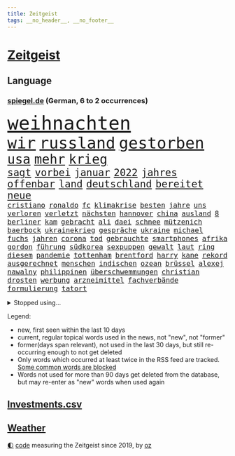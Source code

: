 ```yaml
---
title: Zeitgeist
tags: __no_header__, __no_footer__
---
```


# [Zeitgeist](https://oliz.io/zeitgeist/)

## Language

<h3><a href="https://www.spiegel.de" target="_blank">spiegel.de</a> (German, 6 to 2 occurrences)</h3>
<p style="font-family:monospace">
<span style="font-size:32pt"><a href="news_links.html#weihnachten" class="current">weihnachten</a></span>
<br>
<span style="font-size:27pt"><a href="news_links.html#wir" class="current">wir</a></span>
<span style="font-size:27pt"><a href="news_links.html#russland" class="current">russland</a></span>
<span style="font-size:27pt"><a href="news_links.html#gestorben" class="current">gestorben</a></span>
<br>
<span style="font-size:22pt"><a href="news_links.html#usa" class="current">usa</a></span>
<span style="font-size:22pt"><a href="news_links.html#mehr" class="current">mehr</a></span>
<span style="font-size:22pt"><a href="news_links.html#krieg" class="current">krieg</a></span>
<br>
<span style="font-size:17pt"><a href="news_links.html#sagt" class="current">sagt</a></span>
<span style="font-size:17pt"><a href="news_links.html#vorbei" class="current">vorbei</a></span>
<span style="font-size:17pt"><a href="news_links.html#januar" class="current">januar</a></span>
<span style="font-size:17pt"><a href="news_links.html#2022" class="current">2022</a></span>
<span style="font-size:17pt"><a href="news_links.html#jahres" class="current">jahres</a></span>
<span style="font-size:17pt"><a href="news_links.html#offenbar" class="current">offenbar</a></span>
<span style="font-size:17pt"><a href="news_links.html#land" class="current">land</a></span>
<span style="font-size:17pt"><a href="news_links.html#deutschland" class="current">deutschland</a></span>
<span style="font-size:17pt"><a href="news_links.html#bereitet" class="current">bereitet</a></span>
<span style="font-size:17pt"><a href="news_links.html#neue" class="current">neue</a></span>
<br>
<span style="font-size:12pt"><a href="news_links.html#cristiano" class="current">cristiano</a></span>
<span style="font-size:12pt"><a href="news_links.html#ronaldo" class="current">ronaldo</a></span>
<span style="font-size:12pt"><a href="news_links.html#fc" class="current">fc</a></span>
<span style="font-size:12pt"><a href="news_links.html#klimakrise" class="current">klimakrise</a></span>
<span style="font-size:12pt"><a href="news_links.html#besten" class="current">besten</a></span>
<span style="font-size:12pt"><a href="news_links.html#jahre" class="current">jahre</a></span>
<span style="font-size:12pt"><a href="news_links.html#uns" class="current">uns</a></span>
<span style="font-size:12pt"><a href="news_links.html#verloren" class="current">verloren</a></span>
<span style="font-size:12pt"><a href="news_links.html#verletzt" class="current">verletzt</a></span>
<span style="font-size:12pt"><a href="news_links.html#nächsten" class="current">nächsten</a></span>
<span style="font-size:12pt"><a href="news_links.html#hannover" class="current">hannover</a></span>
<span style="font-size:12pt"><a href="news_links.html#china" class="current">china</a></span>
<span style="font-size:12pt"><a href="news_links.html#ausland" class="current">ausland</a></span>
<span style="font-size:12pt"><a href="news_links.html#8" class="current">8</a></span>
<span style="font-size:12pt"><a href="news_links.html#berliner" class="current">berliner</a></span>
<span style="font-size:12pt"><a href="news_links.html#kam" class="current">kam</a></span>
<span style="font-size:12pt"><a href="news_links.html#gebracht" class="current">gebracht</a></span>
<span style="font-size:12pt"><a href="news_links.html#ali" class="current">ali</a></span>
<span style="font-size:12pt"><a href="news_links.html#daei" class="current">daei</a></span>
<span style="font-size:12pt"><a href="news_links.html#schnee" class="current">schnee</a></span>
<span style="font-size:12pt"><a href="news_links.html#mützenich" class="current">mützenich</a></span>
<span style="font-size:12pt"><a href="news_links.html#baerbock" class="current">baerbock</a></span>
<span style="font-size:12pt"><a href="news_links.html#ukrainekrieg" class="current">ukrainekrieg</a></span>
<span style="font-size:12pt"><a href="news_links.html#gespräche" class="current">gespräche</a></span>
<span style="font-size:12pt"><a href="news_links.html#ukraine" class="current">ukraine</a></span>
<span style="font-size:12pt"><a href="news_links.html#michael" class="current">michael</a></span>
<span style="font-size:12pt"><a href="news_links.html#fuchs" class="current">fuchs</a></span>
<span style="font-size:12pt"><a href="news_links.html#jahren" class="current">jahren</a></span>
<span style="font-size:12pt"><a href="news_links.html#corona" class="current">corona</a></span>
<span style="font-size:12pt"><a href="news_links.html#tod" class="current">tod</a></span>
<span style="font-size:12pt"><a href="news_links.html#gebrauchte" class="current">gebrauchte</a></span>
<span style="font-size:12pt"><a href="news_links.html#smartphones" class="current">smartphones</a></span>
<span style="font-size:12pt"><a href="news_links.html#afrika" class="current">afrika</a></span>
<span style="font-size:12pt"><a href="news_links.html#gordon" class="new">gordon</a></span>
<span style="font-size:12pt"><a href="news_links.html#führung" class="current">führung</a></span>
<span style="font-size:12pt"><a href="news_links.html#südkorea" class="current">südkorea</a></span>
<span style="font-size:12pt"><a href="news_links.html#sexpuppen" class="new">sexpuppen</a></span>
<span style="font-size:12pt"><a href="news_links.html#gewalt" class="current">gewalt</a></span>
<span style="font-size:12pt"><a href="news_links.html#laut" class="current">laut</a></span>
<span style="font-size:12pt"><a href="news_links.html#ring" class="current">ring</a></span>
<span style="font-size:12pt"><a href="news_links.html#diesem" class="current">diesem</a></span>
<span style="font-size:12pt"><a href="news_links.html#pandemie" class="current">pandemie</a></span>
<span style="font-size:12pt"><a href="news_links.html#tottenham" class="current">tottenham</a></span>
<span style="font-size:12pt"><a href="news_links.html#brentford" class="current">brentford</a></span>
<span style="font-size:12pt"><a href="news_links.html#harry" class="current">harry</a></span>
<span style="font-size:12pt"><a href="news_links.html#kane" class="current">kane</a></span>
<span style="font-size:12pt"><a href="news_links.html#rekord" class="current">rekord</a></span>
<span style="font-size:12pt"><a href="news_links.html#ausgerechnet" class="current">ausgerechnet</a></span>
<span style="font-size:12pt"><a href="news_links.html#menschen" class="current">menschen</a></span>
<span style="font-size:12pt"><a href="news_links.html#indischen" class="current">indischen</a></span>
<span style="font-size:12pt"><a href="news_links.html#ozean" class="current">ozean</a></span>
<span style="font-size:12pt"><a href="news_links.html#brüssel" class="current">brüssel</a></span>
<span style="font-size:12pt"><a href="news_links.html#alexej" class="current">alexej</a></span>
<span style="font-size:12pt"><a href="news_links.html#nawalny" class="current">nawalny</a></span>
<span style="font-size:12pt"><a href="news_links.html#philippinen" class="current">philippinen</a></span>
<span style="font-size:12pt"><a href="news_links.html#überschwemmungen" class="current">überschwemmungen</a></span>
<span style="font-size:12pt"><a href="news_links.html#christian" class="current">christian</a></span>
<span style="font-size:12pt"><a href="news_links.html#drosten" class="current">drosten</a></span>
<span style="font-size:12pt"><a href="news_links.html#werbung" class="current">werbung</a></span>
<span style="font-size:12pt"><a href="news_links.html#arzneimittel" class="current">arzneimittel</a></span>
<span style="font-size:12pt"><a href="news_links.html#fachverbände" class="current">fachverbände</a></span>
<span style="font-size:12pt"><a href="news_links.html#formulierung" class="new">formulierung</a></span>
<span style="font-size:12pt"><a href="news_links.html#tatort" class="current">tatort</a></span>
</p>
<details>
<summary>Stopped using...</summary>
<p class="former" style="font-size:12pt">
siegt(796) rheinlandpfalz(795) einzelnen(794) infektionen(794) phase(794) unabhängigkeit(794) verlief(794) entdeckte(793) helden(793) verweigern(793) lockdown(792) solidarität(792) virologe(792) wechseln(792) argumente(791) dietmar(791) april(790) aufnehmen(790) ausnahmen(790) diesel(790) hintergründe(790) konzept(790) kritisierte(790) steuern(790) unbekannten(790) verpassen(790) williams(790) abstimmen(789) jugend(789) kardinal(789) priester(789) uspräsidenten(789) widerspricht(789) 65(788) beteiligten(788) bull(788) einziehen(788) esken(788) kritische(788) premiere(788) saskia(788) skandal(788) spektakulär(788) streng(788) united(788) zurzeit(788) zusammenhang(788) zverev(788) beispielen(787) bochum(787) erinnerungen(787) jagd(787) kolumnist(787) kraftvoll(787) schwierigkeiten(787) sprengstoff(787) turin(787) unterschiede(787) verena(787) weitergeht(787) öfter(787) amnesty(786) entscheidend(786) klein(786) super(786) trennt(786) untersuchen(786) verschiebt(786) zivilisten(786) 42(785) absturz(785) big(785) fahrt(785) geboren(785) gespielt(785) meister(785) reaktionen(785) street(785) verstappen(785) wofür(785) ärgert(785) angenommen(784) debakel(784) fußballquiz(784) kostet(784) linken(784) streichen(784) verlierer(784) wehren(784) 29(783) csuchef(783) forderte(783) kamera(783) pflege(783) see(783) trainiert(783) tödlicher(783) widerspruch(783) aufklärung(782) christopher(782) debüt(782) erschweren(782) produzieren(782) satz(782) schalke(782) spätestens(782) amerika(781) mieter(781) negativ(781) vorstellen(781) 04(780) freut(780) gesteht(780) publikum(780) karte(779) missbrauch(779) saarland(779) bitcoin(778) erkrankung(778) erlebte(778) eskalieren(778) härter(778) nord(778) signalisiert(778) berät(777) börse(777) design(777) gefangene(777) inszeniert(777) konzentrieren(777) porsche(777) psychische(777) geflogen(776) gemeinsamen(776) polnische(776) 1000(775) fakten(775) weckt(775) 3(774) bundesgesundheitsminister(774) gefälschte(774) neuauflage(774) ordnung(774) störung(773) teenager(773) jüngere(772) mick(772) schumacher(772) stiegen(772) spotify(770) katholischen(769) verband(769) monats(768) ökonomen(768) pfund(767) einiger(766) immerhin(766) entscheidet(765) großem(765) hafen(765) spiegelumfrage(765) whatsapp(765) zukünftig(765) bäume(764) stürzen(764) enorme(763) konferenz(763) nachts(763) sergio(763) kokain(762) erstochen(761) münster(761) schießen(760) angeboten(758) präsenz(758) einkommen(756) startete(756) bier(755) kapitel(755) termine(748) hype(747) überfall(746) überfordert(743) geflohen(740) armen(737) ungewöhnlichen(735) weitreichende(735) missbrauchs(731) abschluss(727) billiger(723) woelki(713) stopp(711) motivation(701) zustimmen(687) iv(686) langjährige(681) geheimen(679) gaspipeline(669) trinken(663) neonazis(658) kannte(652) kryptowährungen(649) militärjunta(648) ermittlungsverfahren(618) long(612) fonds(604) enthalten(598) fußballnationalmannschaft(586) afghanischen(584) japanischen(581) schwerste(565) notenbank(561) ticket(551) argument(548) darstellung(548) ausbildung(547) kleidung(536) eröffnung(534) novak(534) tickets(529) kündigten(528) djoković(525) strikt(521) vierter(518) autoren(510) ralf(501) zögert(495) wellen(494) beliebte(493) kuriose(491) erfolgreichste(490) beeinträchtigt(485) befürwortet(481) bedrohen(474) längste(474) drauf(470) löscht(470) vorhang(470) zurückziehen(468) nouripour(467) omid(467) drehte(465) schürt(464) geleistet(463) flüchtende(462) 2025(457) social(452) 12000(451) manuela(449) entstanden(439) ostdeutschen(438) bedrängnis(435) schränkt(434) anton(433) kurzer(431) medwedew(431) eindringlich(430) gestiegenen(427) station(426) älteste(426) follower(418) hofreiter(418) rauswurf(418) gesundes(413) stau(413) verwerfungen(413) hendrik(412) rhein(412) wüst(412) övp(409) wirksam(408) feiertag(405) sprecherin(404) gap(403) hals(403) siegerin(400) euländer(396) sekunde(391) gestört(389) separatisten(386) gemälde(382) lebenslang(380) wirtschaftlich(379) globaler(378) hohes(376) oskar(374) seltene(374) laura(373) winfried(373) formel1saison(371) unogeneralsekretär(371) salman(370) emotional(366) künstlers(366) management(366) ministerinnen(366) erwiesen(365) verschiedenen(364) ärztin(364) omikronvariante(361) kretschmann(358) ruhrgebiet(355) eukommissionschefin(354) kanzlers(352) model(349) transport(344) genehmigt(343) audi(342) preiserhöhung(341) betrachtet(339) erledigen(336) dreyer(335) klärt(335) einbrecher(331) website(329) vettel(328) lemke(327) erzbistum(326) sankt(326) erweitert(322) wandern(321) kümmert(317) report(317) spaltung(315) bestand(313) slowakei(310) helikopter(308) moniert(307) ruhen(306) überraschungen(304) verleiht(302) schnellste(301) ordnet(299) beckham(298) verarbeitet(297) young(297) aufhören(295) jacht(295) mohammed(293) entscheidende(292) klares(291) sitz(291) ansehen(290) behauptete(290) flughafens(290) air(288) fortsetzen(288) don(287) triumphiert(287) absagen(284) ausgeweitet(283) neunten(283) jennifer(282) hagelt(281) besetzte(274) ausbremsen(272) esch(271) betrieben(270) mobil(269) 35jähriger(267) moldau(267) ungewiss(261) bewusst(257) ebnet(251) leuchten(251) downsyndrom(249) organisierte(249) bezeichnen(248) leitungen(248) überlebenden(247) leclerc(246) wiedervereinigung(246) pole(245) verweis(245) geheiratet(242) emtitel(241) treue(239) bestreiten(238) erfasste(238) angeschlagene(235) schwerverletzte(235) zurückerobert(235) minen(233) abgetrieben(232) nordrheinwestfälischen(232) weitermachen(232) ausbeutung(231) riskieren(231) guardiola(226) islamist(226) pep(226) ufer(226) regional(223) visite(223) geeignet(221) mischung(220) mysteriösen(219) abgeschaltet(211) herausgekommen(211) rückhalt(211) gras(210) ungarische(210) millionär(209) bett(208) auszugleichen(207) israelis(207) diskriminiert(206) konzerte(205) emma(203) roberto(203) einflussnahme(202) walker(202) zunahme(202) mordfall(201) fire(200) herrscher(200) psychischer(200) verhaftungen(200) zumutung(200) beerdigung(199) 2026(198) toleranz(198) lidl(197) usjustizministerium(197) anerkennen(195) demonstrierende(195) homosexuellen(195) andy(194) üppigen(194) privatleben(193) dürren(190) erhöhtes(190) oberkörper(190) islamistische(189) aufsichtsratschef(188) ausgewechselt(188) homophobie(187) einzigen(186) 22jähriger(185) dividende(185) dokument(185) trümmer(185) lob(184) saisonspiel(184) truss(184) edeka(183) laufender(183) nervös(183) statistischen(183) oklahoma(182) identifizieren(181) beinen(179) grönemeyer(179) mané(179) sadio(179) mittäter(178) panne(178) yorks(178) stiko(177) tvinterview(177) youtube(177) berüchtigten(176) erwerbstätigen(176) möbel(176) verbreitung(176) alltags(175) patientin(175) angezählt(173) gegenzug(173) syriens(173) voraussichtlich(173) geschehnisse(172) rudert(172) unentschieden(172) begeisterung(171) gibraltar(171) gleichberechtigung(171) trugen(171) patricia(168) schiffen(168) spahn(167) wirtschaftslage(167) wozu(166) bequem(165) feuert(165) besonnenheit(164) revolutionieren(164) zinserhöhungen(164) hof(163) 81(162) soloalbum(162) wirksamkeit(161) ataman(160) ferda(160) grundlage(160) notfalls(160) regelungen(160) sehe(160) verteilen(160) us(159) zusagen(159) kreta(158) riesig(158) 16jähriger(157) schlange(157) tumulten(157) +(156) banner(156) jemals(156) personalie(155) umfang(155) angehen(154) ausmaße(154) gasverbrauch(154) oberstes(154) erhöhungen(153) verspottet(153) überführung(153) fälschung(152) são(152) reparationen(151) völker(151) alleinstehende(150) strittigen(150) unzufriedenheit(149) übertrieben(147) vermeintlich(146) aktueller(145) ausgewertet(145) geschlossene(145) giffey(145) usrepublikaner(145) gelbe(144) fasst(143) komplex(143) na(143) pandemiebeginn(143) verbands(143) hartz(142) rausch(142) reparaturen(142) 2040(141) kürzungen(141) unabhängigkeitsreferendum(141) aussteigen(140) einschlag(140) heizungen(140) angespannt(138) schriftzug(137) csd(136) freigabe(136) überlastet(136) glänzte(135) fallzahlen(134) leitzins(134) ralph(133) wartezeiten(133) fronten(132) unbesiegbar(132) wegducken(132) anfühlt(131) beamtenbund(130) denkmal(130) notruf(130) umweltverbände(130) vertrauliche(129) einfrieren(128) regensburg(128) rumäniens(128) solaranlagen(128) virginia(128) bürgergeld(127) bürgergelds(127) klimagipfel(127) magnus(127) usmusikerin(126) knappen(124) rbbintendantin(124) 1700(123) brandt(123) diktatur(123) erstaunliche(123) klassen(123) liebäugelt(122) sigmar(122) arktis(121) disney(121) parteifreunde(121) schwiegersohn(121) inselstaat(120) parteikollegin(120) e10(119) käfig(119) weiterem(119) 89(118) atomenergiebehörde(118) kampfpanzer(118) oktoberfest(118) sexkolumne(118) getreideabkommen(117) hetze(117) seinerseits(117) traumtor(117) harsche(116) quatsch(116) selbstbewusst(116) körperlichen(115) okay(115) landeschef(114) rauf(113) entkommen(111) grab(111) erlässt(110) ernstfall(110) klassische(109) angeordnete(108) cop27(108) hunderttausend(108) bundeswehreinsatz(107) niedriger(107) euland(106) fracking(106) genesis(106) kernkraftwerk(106) kubas(105) autobiografie(104) begünstigt(104) jordan(104) telekom(104) kundinnen(103) minimalziel(103) reifen(103) stirn(103) trauma(103) kappen(102) künstlich(102) nationalhymne(102) schwachstellen(102) kampfjet(101) spitzenklub(101) angler(100) aufgefahren(100) oberpfalz(100) vernichtung(100) wolfdieter(100) überreste(100) club(99) cristina(99) fahrradfahrer(99) potenzielle(99) sicherung(99) coronainfektionen(97) gaspreisen(97) asiatischen(96) belastungen(96) gerichtlich(96) krankenwagen(96) schärfste(96) division(95) interessierte(95) joy(95) schwesig(95) zwecke(95) angriffskriegs(94) pfiffen(94) zutritt(94) auslaufen(93) kremlnahe(93) lehrermangel(93) nötige(93) umweltfreundlich(93) busfahrer(92) beweis(91) brennstoffen(91) freigegeben(91) gewährt(91) tabellenplatz(91) unbeantwortet(91) autovermietung(90) berührt(90) definitiv(90) kommunikation(90) leitung(90) notfallmaßnahmen(90) ungewohnt(90) 130000(89) bekanntes(89) biermann(89) geht’s(89) geretteten(89) kardinäle(89) pascal(89) rügt(89) alarmzeichen(88) belgischen(88) beschwert(88) erzielte(88) finnen(88) gegners(88) heile(88) megawattstunde(88) pandemiemodus(88) reißleine(87) basketballsuperstar(86) begrenzte(86) durant(86) isolationshaft(86) senioren(86) versäumnisse(86) verwarnung(86) wmtrikot(86) beliefern(85) besorgen(85) cocacola(85) florence(85) loszuwerden(85) salihamidžić(85) beton(84) digitalminister(84) erhoffen(84) ersetzt(84) grönemeyers(84) ter(84) ereignis(83) meeresspiegels(83) strommarkt(83) erschlichen(82) fulda(82) günstigeren(82) harmonie(82) kinderpornografie(82) notwendigkeit(82) u21europameister(82) verschmutzung(82) vormonat(82) bundestagsfraktion(81) experimentiert(81) gewaltsam(81) harz(81) rängen(81) angehalten(80) einschnitte(80) fakenews(80) rückeroberung(80) telefonbetrüger(80) erlebnissen(79) eskalationsstufe(79) faul(79) gegenkandidaten(79) redete(79) robbie(79) senegalese(79) ansonsten(78) aufruhr(78) enkelin(78) gewaltbereitschaft(78) oregon(78) privatsphäre(78) rausgeflogen(78) sechsten(78) commerzbank(77) generaldebatte(77) juristische(77) kanzleretat(77) monika(77) rennwochenende(77) usgericht(77) entkam(76) getränkehersteller(76) hymne(76) palästinensische(76) quer(76) straßenbahnen(76) unbestimmte(76) vernau(76) favoritenrolle(75) rbbskandal(75) reeperbahn(75) deckeln(74) königreichs(74) mecklenburgvorpommerns(74) straub(74) fico(73) flickenteppich(73) knoten(73) konfiszieren(73) mischkonzern(73) abgeschnittene(72) co₂ausstoß(72) dreijährigem(72) entschlossenheit(72) erwerbslose(72) ford(72) gebeutelten(72) lebenswerte(72) nachdenken(72) palästinensischer(72) sozialreform(72) usweltraumbehörde(72) vaters(72) brachen(71) einschränken(71) gifhorn(71) medizinstudium(71) militärexperte(71) zusage(71) gemeindebund(70) isolde(70) maus(70) sicherheitsdienst(70) dirk(69) knöchel(69) tshirt(69) zahnarzt(69) ablief(68) ag(68) neuerlichen(68) wutrede(68) anregung(67) danny(67) kenterte(67) dasselbe(66) persönlichen(66) ritualen(66) scheinbar(66) weihnachtsgeschäft(66) arnold(65) crown(65) ed(65) gepanzerte(65) missfallen(65) motorrädern(65) rechtlichen(65) sonde(65) morgan(64) nsu(64) pokern(64) raumfahrtbehörde(64) schlussphase(64) direktor(63) forscherinnen(63) gucken(63) müht(63) zittert(63) begräbnis(62) belege(62) durchschaubar(62) erzeugerpreise(62) gelegen(62) immobilienkonzern(62) priorität(62) schokolade(62) socialmediaprofile(62) studentenwerk(62) versöhnen(62) bemerkte(61) bevorzugt(61) bundesweites(61) moderieren(61) rätselraten(61) trainingsprogramm(61) vergleichen(61) ausgehen(60) emilia(60) fotostrecke(60) kapitänsbinde(60) kuchen(60) sparkurs(60) unoklimakonferenz(60) verdirbt(60) wohnt(60) adnan(59) ausführlich(59) exklusiv(59) intellektuellen(59) lockerung(59) riesiges(59) federico(58) kofferchaos(58) marcandré(58) stegen(58) wiebke(58) wissenschaftliche(58) australisches(57) bundesstraße(57) einschläge(57) ersatzteile(57) rasanter(57) spdinnenministerin(57) umstrittenste(57) iranerin(56) sabotage(56) ökonomisch(56) kilometerweit(55) maguire(55) mietpreise(55) mitspielen(55) nationalistischer(55) paläontologen(55) strukturiert(55) bätzing(54) greifbar(54) mietzuschuss(54) parlamentariern(54) sichtbaren(54) zahngesundheit(54) beitragen(53) indonesischen(53) schlüsselspieler(53) apotheke(52) bahnreisende(52) elefantenbaby(52) ikea(52) kompetenzen(52) nordstreamgaspipelines(52) pjöngjang(52) sixt(52) betreuen(51) brockes(51) desolate(51) entfernung(51) inlandsgeheimdienst(51) krugernationalpark(51) riskanten(51) run(51) unternehmerin(51) wiesnbesuch(51) heizt(50) raketensystem(50) zähes(50) bekloppte(49) brutaler(49) geplantes(49) litten(49) mary(49) prien(49) pérez(49) unomenschenrechtsrat(49) wahlwiederholung(49) entweicht(48) rechtfertigt(48) hinterlassenschaften(47) männerbild(47) rückenwind(47) schlagstöcke(47) vermieten(47) zelebrierte(47) andrzej(46) epidemie(46) pinakothek(46) tierparks(46) zahnpflege(46) keines(45) kompromisse(45) schläft(45) youngster(45) ausflüge(44) tagebau(44) unerträglich(44) entlassungen(43) laptops(43) reunion(43) rückzahlung(43) tierpfleger(43) 105(42) attraktiv(42) eingeplant(42) gelben(42) herschel(42) kehlmann(42) spiegeldatenanalyse(42) gewehrt(41) luftangriffe(41) abgefeuert(40) austragungsort(40) cduvorsitzenden(40) chain(40) penne(40) protests(40) sprengkörper(40) stürmerstar(40) exkanzlerin(39) kiste(39) klischees(39) rechtsbruch(39) ampelkoalitionäre(38) anpfiff(38) jahrzehntealtes(38) trage(38) alias(37) lateinamerika(37) reiht(37) riesiger(37) tablets(37) widersprüche(37) zulassen(37) 240(36) abgeschottet(36) abonnenten(36) anspruchsvoll(36) etfsparplan(36) forciert(36) gedruckt(36) gelitten(36) gwyneth(36) katarconnection(36) angetreten(35) bq11(35) einstündiger(35) eishockey(35) elektrowende(35) erreichbar(35) fängt(35) kleinkindern(35) modehaus(35) steuert(35) tomatensuppe(35) offizieller(34) orden(34) rechtsgutachten(34) verzehnfacht(34) dickem(33) hinterzimmer(33) jederzeit(33) kostenlosen(33) sicherheitsapparat(33) aufwendig(32) kitaplätze(32) umgewöhnen(32) bundespolitiker(31) einlass(31) elfmeterpunkt(31) großhandelspreise(31) mythen(31) schultern(31) sehnsüchten(31) tübingen(31) unzulässig(31) weltrangliste(31) 39(30) schmid(30) beschloss(29) hobby(29) kirchlichen(29) konsumklima(29) kritisierten(29) philosophin(29) usamerikanische(29) vermint(29) vorkehrungen(29) kolleginnen(28) kriegsrecht(28) lgbtpropaganda(28) übergang(28) heckscheibe(27) hitziger(27) kabine(27) niedersächsische(27) predigt(27) schnaps(27) virtuell(27) zäh(27) gesellschaftliche(26) herrmann(26) kapitäne(26) kartoffelbrei(26) modelabel(26) protestaktionen(26) speziell(26) verbesserte(26) wmstart(26) eigenverantwortung(25) forum(25) ig(25) metall(25) queeren(25) vorentscheidung(25) 275(24) aufstellen(24) bundesgesundheitsministerium(24) hüllte(24) kurzfristigen(24) schwert(24) applezulieferers(23) gesprengt(23) krebsart(23) kredite(23) maßstäbe(23) rückwirkend(23) sonderlich(23) spdvorsitzende(23) user(23) weltklimakonferenz(23) abtauchen(22) aufsehenerregenden(22) doppeltes(22) gewalttätigen(22) profil(22) 900000(21) düstere(21) entkommt(21) insolvenzverfahren(21) lästert(21) account(20) diktators(20) halloween(20) hindern(20) inhalten(20) moderation(20) rückstände(20) unangenehme(20) verzichteten(20) abgehoben(19) alscheich(19) einmalzahlung(19) halloweenfeierlichkeiten(19) scharm(19) sozialverband(19) ölindustrie(19) ausgestrahlt(18) comedy(18) hantiert(18) historie(18) hähnchen(18) massengedränge(18) shein(18) vielfach(18) vorgeschlagen(18) ärgern(18) anfänge(17) depp(17) erfüllung(17) johnny(17) satiriker(17) schlafforscher(17) twittermitarbeiter(17) g20gipfel(16) meisterschaft(16) passant(16) angebliches(15) butter(15) extremsegler(15) finals(15) finanzaufsicht(15) handballem(15) klimakonferenz(15) rhum(15) route(15) schwaches(15) abwenden(14) dfbkader(14) eukommissionsvize(14) frans(14) gogh(14) klimaverhandlungen(14) lgbt(14) stabile(14) stellenabbau(14) steuergeld(14) timmermans(14) toppings(14) abperlen(13) aufenthalt(13) bestellungen(13) fußballgeschichte(13) hofmann(13) schacht(13) sponsor(13) ägyptischen(13) gewünschten(12) rückläufig(12) schränken(12) 104(11) beschädigen(11) emotionaler(11) hathaway(11) militärpräsenz(11) prangt(11) schwerpunkt(11) singen(11) verstorbenem(11)
</p>
</details>
<p>Legend:
<ul>
<li><span class="new">new</span>, first seen within the last 10 days</li>
<li><span class="current">current</span>, regular topical words used in the news, not "new", not "former"</li>
<li><span class="former">former(days span relevant)</span>, not used in the last 30 days, but still re-occurring enough to not get deleted</li>
<li>Only words which occurred at least twice in the RSS feed are tracked. <a href="language/filters.py">Some common words are blocked</a></li>
<li>Words not used for more than 90 days get deleted from the database, but may re-enter as "new" words when used again</li>
</ul>
</p>

## [Investments](investments.html)[.csv](investments.csv)

## [Weather](weather.html)

<footer>
<a href="javascript:toggleTheme()" class="nav">🌓</a>
<a href="https://github.com/ooz/zeitgeist">code</a> measuring the Zeitgeist since 2019, by <a href="https://oliz.io">oz</a>
</footer>
